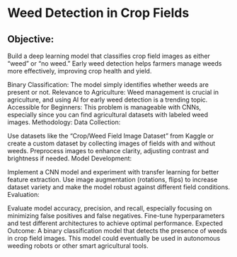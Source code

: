 # Weed Detection in Crop Fields
## Objective:
Build a deep learning model that classifies crop field images as either “weed” or “no weed.” Early weed detection helps farmers manage weeds more effectively, improving crop health and yield.

Binary Classification: The model simply identifies whether weeds are present or not.
Relevance to Agriculture: Weed management is crucial in agriculture, and using AI for early weed detection is a trending topic.
Accessible for Beginners: This problem is manageable with CNNs, especially since you can find agricultural datasets with labeled weed images.
Methodology:
Data Collection:

Use datasets like the “Crop/Weed Field Image Dataset” from Kaggle or create a custom dataset by collecting images of fields with and without weeds.
Preprocess images to enhance clarity, adjusting contrast and brightness if needed.
Model Development:

Implement a CNN model and experiment with transfer learning for better feature extraction.
Use image augmentation (rotations, flips) to increase dataset variety and make the model robust against different field conditions.
Evaluation:

Evaluate model accuracy, precision, and recall, especially focusing on minimizing false positives and false negatives.
Fine-tune hyperparameters and test different architectures to achieve optimal performance.
Expected Outcome:
A binary classification model that detects the presence of weeds in crop field images. This model could eventually be used in autonomous weeding robots or other smart agricultural tools.
